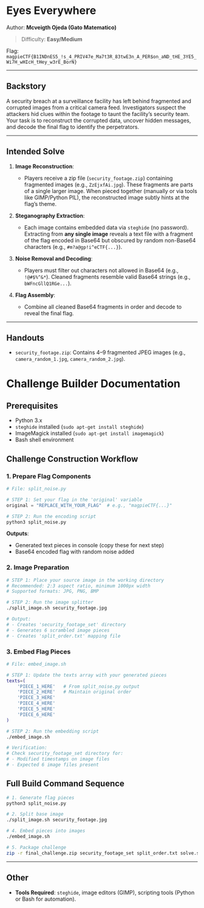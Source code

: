 # Eyes Everywhere  

Author: **Mcveigth Ojeda (Gato Matematico)**  

> Difficulty: **Easy/Medium**  

Flag: `magpieCTF{B1INDnES5_!s_4_PRIV47e_Ma7t3R_83twE3n_A_PER$on_aND_tHE_3YE5_Wi7H_wHIcH_tHey_w3rE_BorN}`  

---

## Backstory  
A security breach at a surveillance facility has left behind fragmented and corrupted images from a critical camera feed. Investigators suspect the attackers hid clues within the footage to taunt the facility’s security team. Your task is to reconstruct the corrupted data, uncover hidden messages, and decode the final flag to identify the perpetrators.  

---

## Intended Solve  
1. **Image Reconstruction**:  
   - Players receive a zip file (`security_footage.zip`) containing fragmented images (e.g., `ZzEjxfAi.jpg`). These fragments are parts of a single larger image. When pieced together (manually or via tools like GIMP/Python PIL), the reconstructed image subtly hints at the flag’s theme.  

2. **Steganography Extraction**:  
   - Each image contains embedded data via `steghide` (no password). Extracting from **any single image** reveals a text file with a fragment of the flag encoded in Base64 but obscured by random non-Base64 characters (e.g., `#m?a@gp!i^eCTF{...}`).  

3. **Noise Removal and Decoding**:  
   - Players must filter out characters not allowed in Base64 (e.g., `!@#$%^&*`). Cleaned fragments resemble valid Base64 strings (e.g., `bWFncGllQ1RGe...`).  

4. **Flag Assembly**:  
   - Combine all cleaned Base64 fragments in order and decode to reveal the final flag.  

---

## Handouts  
- `security_footage.zip`: Contains 4–9 fragmented JPEG images (e.g., `camera_random_1.jpg`, `camera_random_2.jpg`).  

# Challenge Builder Documentation

## Prerequisites
- Python 3.x
- `steghide` installed (`sudo apt-get install steghide`)
- ImageMagick installed (`sudo apt-get install imagemagick`)
- Bash shell environment

## Challenge Construction Workflow

### 1. Prepare Flag Components
```python
# File: split_noise.py

# STEP 1: Set your flag in the 'original' variable
original = "REPLACE_WITH_YOUR_FLAG"  # e.g., "magpieCTF{...}"

# STEP 2: Run the encoding script
python3 split_noise.py
```
**Outputs**: 
- Generated text pieces in console (copy these for next step)
- Base64 encoded flag with random noise added

### 2. Image Preparation
```bash
# STEP 1: Place your source image in the working directory
# Recommended: 2:3 aspect ratio, minimum 1000px width
# Supported formats: JPG, PNG, BMP

# STEP 2: Run the image splitter
./split_image.sh security_footage.jpg

# Output:
# - Creates 'security_footage_set' directory
# - Generates 6 scrambled image pieces
# - Creates 'split_order.txt' mapping file
```

### 3. Embed Flag Pieces
```bash
# File: embed_image.sh

# STEP 1: Update the texts array with your generated pieces
texts=(
    'PIECE_1_HERE'   # From split_noise.py output
    'PIECE_2_HERE'   # Maintain original order
    'PIECE_3_HERE'
    'PIECE_4_HERE'
    'PIECE_5_HERE'
    'PIECE_6_HERE'
)

# STEP 2: Run the embedding script
./embed_image.sh

# Verification:
# Check security_footage_set directory for:
# - Modified timestamps on image files
# - Expected 6 image files present
```

## Full Build Command Sequence
```bash
# 1. Generate flag pieces
python3 split_noise.py

# 2. Split base image
./split_image.sh security_footage.jpg

# 4. Embed pieces into images
./embed_image.sh

# 5. Package challenge
zip -r final_challenge.zip security_footage_set split_order.txt solve.sh
```
---

## Other  
- **Tools Required**: `steghide`, image editors (GIMP), scripting tools (Python or Bash for automation).  